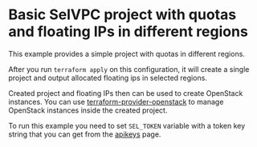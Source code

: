 # Basic SelVPC project with quotas and floating IPs in different regions

This example provides a simple project with quotas in different regions.

After you run `terraform apply` on this configuration, it will create a single
project and output allocated floating ips in selected regions.

Created project and floating IPs then can be used to create OpenStack instances.
You can use [terraform-provider-openstack](https://github.com/terraform-providers/terraform-provider-openstack) to manage
OpenStack instances inside the created project.

To run this example you need to set `SEL_TOKEN` variable with a token key string
that you can get from the [apikeys](https://my.selectel.ru/profile/apikeys) page.
